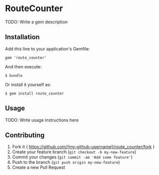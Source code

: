 # RouteCounter

TODO: Write a gem description

## Installation

Add this line to your application's Gemfile:

    gem 'route_counter'

And then execute:

    $ bundle

Or install it yourself as:

    $ gem install route_counter

## Usage

TODO: Write usage instructions here

## Contributing

1. Fork it ( https://github.com/[my-github-username]/route_counter/fork )
2. Create your feature branch (`git checkout -b my-new-feature`)
3. Commit your changes (`git commit -am 'Add some feature'`)
4. Push to the branch (`git push origin my-new-feature`)
5. Create a new Pull Request
